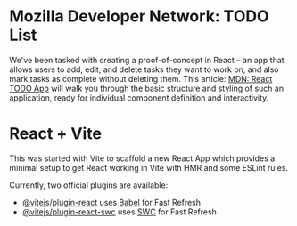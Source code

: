 # Mozilla Developer Network: TODO List
We've been tasked with creating a proof-of-concept in React – an app that allows users to add, edit, and delete tasks they want to work on, and also mark tasks as complete without deleting them. This article: [MDN: React TODO App](https://developer.mozilla.org/en-US/docs/Learn/Tools_and_testing/Client-side_JavaScript_frameworks/React_todo_list_beginning) will walk you through the basic structure and styling of such an application, ready for individual component definition and interactivity.

# React + Vite

This was started with Vite to scaffold a new React App which provides a minimal setup to get React working in Vite with HMR and some ESLint rules.

Currently, two official plugins are available:

- [@vitejs/plugin-react](https://github.com/vitejs/vite-plugin-react/blob/main/packages/plugin-react/README.md) uses [Babel](https://babeljs.io/) for Fast Refresh
- [@vitejs/plugin-react-swc](https://github.com/vitejs/vite-plugin-react-swc) uses [SWC](https://swc.rs/) for Fast Refresh
